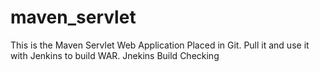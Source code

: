# maven_servlet
This is the Maven Servlet Web Application Placed in Git.
Pull it and use it with Jenkins to build WAR.
Jnekins Build Checking
